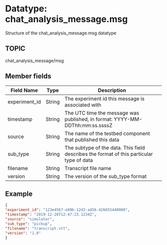 # Datatype: chat_analysis_message.msg

Structure of the chat_analysis_message.msg datatype


## TOPIC

chat_analysis_message/msg


## Member fields

| Field Name | Type | Description
| --- | --- | --- |
| experiment_id | String | The experiment id this message is associated with
| timestamp | String | The UTC time the message was published, in format: YYYY-MM-DDThh:mm:ss.ssssZ
| source | String | The name of the testbed component that published this data
| sub_type | String | The subtype of the data.  This field describes the format of this particular type of data
| filename | String | Transcript file name
| version | String | The version of the sub_type format


## Example
```json
{
"experiment_id": "123e4567-e89b-12d3-a456-426655440000",
"timestamp": "2019-12-26T12:47:23.1234Z",
"source": "simulator",
"sub_type": "pickup",
"filename": "transcript.vtt",
"version": "1.0"
}
```
